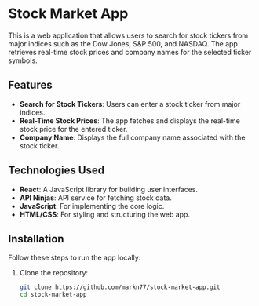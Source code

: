 # Stock Market App

This is a web application that allows users to search for stock tickers from major indices such as the Dow Jones, S&P 500, and NASDAQ. The app retrieves real-time stock prices and company names for the selected ticker symbols.

## Features

- **Search for Stock Tickers**: Users can enter a stock ticker from major indices.
- **Real-Time Stock Prices**: The app fetches and displays the real-time stock price for the entered ticker.
- **Company Name**: Displays the full company name associated with the stock ticker.

## Technologies Used

- **React**: A JavaScript library for building user interfaces.
- **API Ninjas**: API service for fetching stock data.
- **JavaScript**: For implementing the core logic.
- **HTML/CSS**: For styling and structuring the web app.

## Installation

Follow these steps to run the app locally:

1. Clone the repository:
   ```bash
   git clone https://github.com/markn77/stock-market-app.git
   cd stock-market-app
